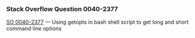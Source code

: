 ### Stack Overflow Question 0040-2377

[SO 0040-2377](https://stackoverflow.com/q/00402377) &mdash;
Using getopts in bash shell script to get long and short command line options
